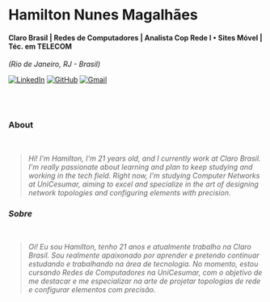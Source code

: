 # Hamilton Nunes Magalhães

#### Claro Brasil | Redes de Computadores | Analista Cop Rede I • Sites Móvel | Téc. em TELECOM
<i>(Rio de Janeiro, RJ - Brasil)</i>

[![LinkedIn](https://img.shields.io/badge/LinkedIn-0077B5?style=for-the-badge&logo=linkedin&logoColor=white)](https://www.linkedin.com/in/hamilton-magalhães-097687265/)
[![GitHub](https://img.shields.io/badge/GitHub-100000?style=for-the-badge&logo=github&logoColor=white)](https://github.com/Hmlo-n)
[![Gmail](https://img.shields.io/badge/Gmail-333333?style=for-the-badge&logo=gmail&logoColor=red)](mailto:hamiltonmagalhaestec@gmail.com)

<br />
<br />

### About 
<i>
<br />
  
> Hi! I'm Hamilton, I'm 21 years old, and I currently work at Claro Brasil. I'm really passionate about learning and plan to keep studying and working in the tech field. Right now, I'm studying Computer Networks at UniCesumar, aiming to excel and specialize in the art of designing network topologies and configuring elements with precision.

### Sobre 
<i>
<br />
  
> Oi! Eu sou Hamilton, tenho 21 anos e atualmente trabalho na Claro Brasil. Sou realmente apaixonado por aprender e pretendo continuar estudando e trabalhando na área de tecnologia. No momento, estou cursando Redes de Computadores na UniCesumar, com o objetivo de me destacar e me especializar na arte de projetar topologias de rede e configurar elementos com precisão.
